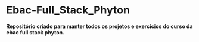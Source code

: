 # Ebac-Full_Stack_Phyton
 **Repositório criado para manter todos os projetos e exercicios do curso da ebac full stack phyton.**
